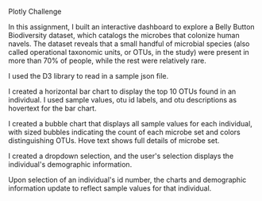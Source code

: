 Plotly Challenge

In this assignment, I built an interactive dashboard to explore a Belly Button Biodiversity dataset, which catalogs the microbes that colonize human navels.
The dataset reveals that a small handful of microbial species (also called operational taxonomic units, or OTUs, in the study) were present in more than 70% of people, while the rest were relatively rare.

I used the D3 library to read in a sample json file.

I created a horizontal bar chart to display the top 10 OTUs found in an individual.  I used sample values, otu id labels, and otu descriptions as hovertext for the bar chart.

I created a bubble chart that displays all sample values for each individual, with sized bubbles indicating the count of each microbe set and colors distinguishing OTUs.  Hove text shows full details of microbe set.

I created a dropdown selection, and the user's selection displays the individual's demographic information.

Upon selection of an individual's id number, the charts and demographic information update to reflect sample values for that individual.
